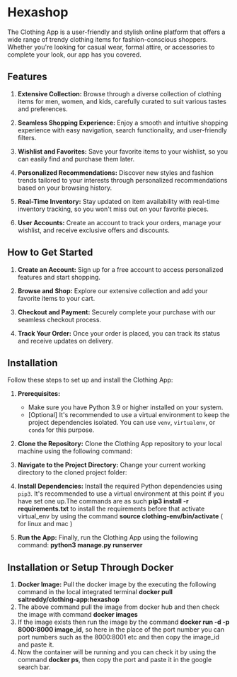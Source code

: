 # Hexashop
The Clothing App is a user-friendly and stylish online platform that offers a wide range of trendy clothing items for fashion-conscious shoppers. Whether you're looking for casual wear, formal attire, or accessories to complete your look, our app has you covered.

## Features

1. **Extensive Collection:** Browse through a diverse collection of clothing items for men, women, and kids, carefully curated to suit various tastes and preferences.

2. **Seamless Shopping Experience:** Enjoy a smooth and intuitive shopping experience with easy navigation, search functionality, and user-friendly filters.

3. **Wishlist and Favorites:** Save your favorite items to your wishlist, so you can easily find and purchase them later.

4. **Personalized Recommendations:** Discover new styles and fashion trends tailored to your interests through personalized recommendations based on your browsing history.

5. **Real-Time Inventory:** Stay updated on item availability with real-time inventory tracking, so you won't miss out on your favorite pieces.

6. **User Accounts:** Create an account to track your orders, manage your wishlist, and receive exclusive offers and discounts.

## How to Get Started

1. **Create an Account:** Sign up for a free account to access personalized features and start shopping.

2. **Browse and Shop:** Explore our extensive collection and add your favorite items to your cart.

3. **Checkout and Payment:** Securely complete your purchase with our seamless checkout process.

4. **Track Your Order:** Once your order is placed, you can track its status and receive updates on delivery.

## Installation

Follow these steps to set up and install the Clothing App:

1. **Prerequisites:**
   - Make sure you have Python 3.9 or higher installed on your system.
   - [Optional] It's recommended to use a virtual environment to keep the project dependencies isolated. You can use `venv`, `virtualenv`, or `conda` for this purpose.

2. **Clone the Repository:**
   Clone the Clothing App repository to your local machine using the following command: 


3. **Navigate to the Project Directory:**
Change your current working directory to the cloned project folder:

4. **Install Dependencies:**
Install the required Python dependencies using `pip3`. It's recommended to use a virtual environment at this point if you have set one up.The commands are as such **pip3 install -r requirements.txt** to install the requirements before that activate virtual_env by using the command **source clothing-env/bin/activate** ( for linux and mac )

5. **Run the App:**
Finally, run the Clothing App using the following command: **python3 manage.py runserver**


## Installation or Setup Through Docker 

1. **Docker Image:** Pull the docker image by the executing the following command in the local integrated terminal **docker pull saitreddy/clothing-app:hexashop**
2. The above command pull the image from docker hub and then check the image with command **docker images**
3. If the image exists then run the image by the command **docker run -d -p 8000:8000 image_id**, so here in the place of the port number you can port numbers such as the 8000:8001 etc and then copy the image_id and paste it.
4. Now the container will be running and you can check it by using the command **docker ps**, then copy the port and paste it in the google search bar.

